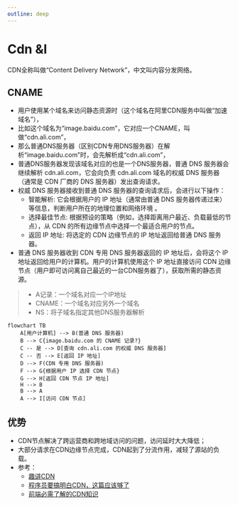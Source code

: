 ```yaml
---
outline: deep
---
```

# Cdn &I
CDN全称叫做“Content Delivery Network”，中文叫内容分发网络。
## CNAME
- 用户使用某个域名来访问静态资源时（这个域名在阿里CDN服务中叫做“加速域名”），
- 比如这个域名为“image.baidu.com”，它对应一个CNAME，叫做“cdn.ali.com”，
- 那么普通DNS服务器（区别CDN专用DNS服务器）在解析“image.baidu.com”时，会先解析成“cdn.ali.com”，
- 普通DNS服务器发现该域名对应的也是一个DNS服务器，普通 DNS 服务器会继续解析 cdn.ali.com，它会向负责 cdn.ali.com 域名的权威 DNS 服务器（通常是 CDN 厂商的 DNS 服务器）发出查询请求。
- 权威 DNS 服务器接收到普通 DNS 服务器的查询请求后，会进行以下操作：
  - 智能解析: 它会根据用户的 IP 地址（通常由普通 DNS 服务器传递过来）等信息，判断用户所在的地理位置和网络环境 。
  - 选择最佳节点: 根据预设的策略（例如，选择距离用户最近、负载最低的节点），从 CDN 的所有边缘节点中选择一个最适合用户的节点。
  - 返回 IP 地址: 将选定的 CDN 边缘节点的 IP 地址返回给普通 DNS 服务器。
- 普通 DNS 服务器收到 CDN 专用 DNS 服务器返回的 IP 地址后，会将这个 IP 地址返回给用户的计算机。用户的计算机使用这个 IP 地址直接访问 CDN 边缘节点（用户即可访问离自己最近的一台CDN服务器了），获取所需的静态资源。

> - A记录：一个域名对应一个IP地址
> - CNAME：一个域名对应另外一个域名
> - NS：将子域名指定其他DNS服务器解析

```mermaid
flowchart TB
    A[用户计算机] --> B(普通 DNS 服务器)
    B --> C{image.baidu.com 的 CNAME 记录?}
    C -- 是 --> D[查询 cdn.ali.com 的权威 DNS 服务器]
    C -- 否 --> E[返回 IP 地址]
    D --> F(CDN 专用 DNS 服务器)
    F --> G{根据用户 IP 选择 CDN 节点}
    G --> H[返回 CDN 节点 IP 地址]
    H --> B
    B --> A
    A --> I[访问 CDN 节点]
```
## 优势
- CDN节点解决了跨运营商和跨地域访问的问题，访问延时大大降低；
- 大部分请求在CDN边缘节点完成，CDN起到了分流作用，减轻了源站的负载。
- 参考：
  - [趣讲CDN](https://juejin.cn/post/6844903742362353677)
  - [程序员要搞明白CDN，这篇应该够了](https://juejin.cn/post/6844903890706661389)
  - [前端必需了解的CDN知识](https://juejin.cn/post/6913704568325046279)

